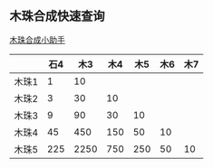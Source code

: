 ## 木珠合成快速查询  

<a href="_media/木珠合成小助手.png" target="_blank">
木珠合成小助手
</a>  

<table align="center">
    <thead>
        <tr>
            <th></th>
            <th scope="col">石4</th>
            <th scope="col">木3</th>
            <th scope="col">木4</th>
            <th scope="col">木5</th>
            <th scope="col">木6</th>
            <th scope="col">木7</th>
        </tr>
    </thead>
    <tbody>
        <tr>
            <td>木珠1</td>
            <td>1</td>
            <td>10</td>
            <td></td>
            <td></td>
            <td></td>
            <td></td>
        </tr>
        <tr>
            <td>木珠2</td>
            <td>3</td>
            <td>30</td>
            <td>10</td>
            <td></td>
            <td></td>
            <td></td>
        </tr>
        <tr>
            <td>木珠3</td>
            <td>9</td>
            <td>90</td>
            <td>30</td>
            <td>10</td>
            <td></td>
            <td></td>
        </tr>
        <tr>
            <td>木珠4</td>
            <td>45</td>
            <td>450</td>
            <td>150</td>
            <td>50</td>
            <td>10</td>
            <td></td>
        </tr>
        <tr>
            <td>木珠5</td>
            <td>225</td>
            <td>2250</td>
            <td>750</td>
            <td>250</td>
            <td>50</td>
            <td>10</td>
        </tr>
    </tbody>
</table>






